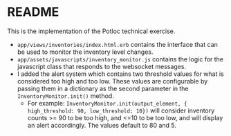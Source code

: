 # README

This is the implementation of the Potloc technical exercise.

- `app/views/inventories/index.html.erb` contains the interface that can be used to monitor the inventory level changes.
- `app/assets/javascripts/inventory_monitor.js` contains the logic for the javascript class that responds to the websocket messages.
- I added the alert system which contains two threshold values for what is considered too high and too low. These values are configurable by passing them in a dictionary as the second parameter in the `InventoryMonitor.init()` method. 
  - For example: `InventoryMonitor.init(output_element, { high_threshold: 90, low_threshold: 10})` will consider inventory counts >= 90 to be too high, and <=10 to be too low, and will display an alert accordingly. The values default to 80 and 5.

